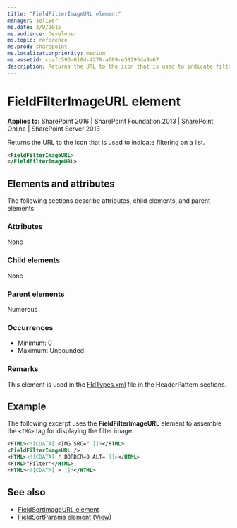 ```yaml
---
title: "FieldFilterImageURL element"
manager: soliver
ms.date: 3/9/2015
ms.audience: Developer
ms.topic: reference
ms.prod: sharepoint
ms.localizationpriority: medium
ms.assetid: cbafc593-010d-4278-af89-e38295da9a67
description: Returns the URL to the icon that is used to indicate filtering on a list.
---
```


# FieldFilterImageURL element

**Applies to:** SharePoint 2016 | SharePoint Foundation 2013 | SharePoint Online | SharePoint Server 2013
  
Returns the URL to the icon that is used to indicate filtering on a list.
  
```XML
<FieldFilterImageURL>
</FieldFilterImageURL>
```

## Elements and attributes

The following sections describe attributes, child elements, and parent elements.

### Attributes

None
   
### Child elements

None
   
### Parent elements

Numerous 
   
### Occurrences

- Minimum: 0
- Maximum: Unbounded  
   
### Remarks

This element is used in the [FldTypes.xml](https://msdn.microsoft.com/library/8f8db866-03f8-4001-aae3-4c4102a7aed6%28Office.15%29.aspx) file in the HeaderPattern sections. 
  
## Example

The following excerpt uses the **FieldFilterImageURL** element to assemble the `<IMG>` tag for displaying the filter image. 
  
```XML
<HTML><![CDATA[ <IMG SRC=" ]]></HTML>
<FieldFilterImageURL />
<HTML><![CDATA[ " BORDER=0 ALT= ]]></HTML>
<HTML>"Filter"</HTML>
<HTML><![CDATA[ > ]]></HTML>
```

## See also

- [FieldSortImageURL element](fieldsortimageurl-element.md)
- [FieldSortParams element (View)](fieldsortparams-element-view.md)

